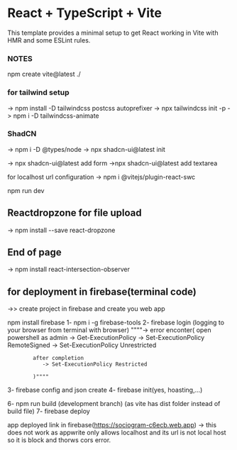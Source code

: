 # React + TypeScript + Vite

This template provides a minimal setup to get React working in Vite with HMR and some ESLint rules.

### NOTES

npm create vite@latest ./

### for tailwind setup

-> npm install -D tailwindcss postcss autoprefixer
-> npx tailwindcss init -p
-> npm i -D tailwindcss-animate

### ShadCN

-> npm i -D @types/node
-> npx shadcn-ui@latest init

-> npx shadcn-ui@latest add form
->npx shadcn-ui@latest add textarea

for localhost url configuration
-> npm i @vitejs/plugin-react-swc

npm run dev

## Reactdropzone for file upload

-> npm install --save react-dropzone

## End of page

-> npm install react-intersection-observer

## for deployment in firebase(terminal code)

->> create project in firebase and create you web app

npm install firebase
1- npm i -g firebase-tools
2- firebase login (logging to your browser from terminal with browser)
""""-> error enconter(
open powershell as admin
-> Get-ExecutionPolicy
-> Set-ExecutionPolicy RemoteSigned
-> Set-ExecutionPolicy Unrestricted

            after completion
               -> Set-ExecutionPolicy Restricted

            )""""

3- firebase config and json create
4- firebase init(yes, hoasting,...)

6- npm run build (development branch) (as vite has dist folder instead of build file)
7- firebase deploy

app deployed link in firebase(https://sociogram-c6ecb.web.app) -> this does not work as appwrite only allows localhost and its url is not local host so it is block and thorws cors error.
